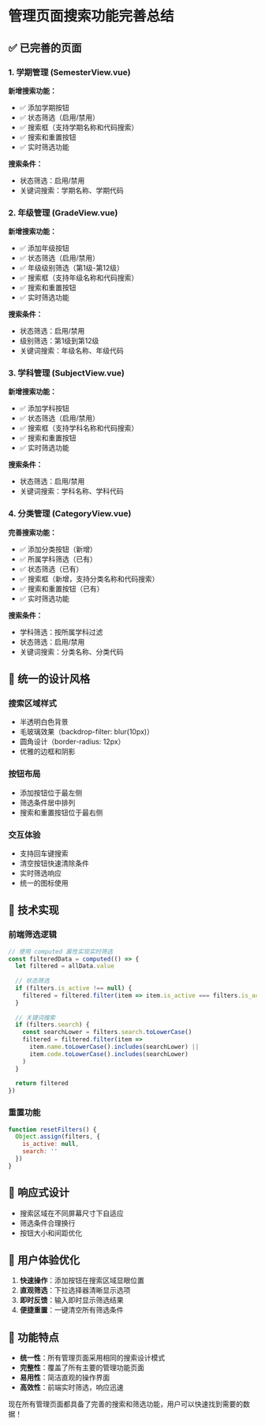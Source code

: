 # 管理页面搜索功能完善总结

## ✅ 已完善的页面

### 1. 学期管理 (SemesterView.vue)
**新增搜索功能：**
- ✅ 添加学期按钮
- ✅ 状态筛选（启用/禁用）
- ✅ 搜索框（支持学期名称和代码搜索）
- ✅ 搜索和重置按钮
- ✅ 实时筛选功能

**搜索条件：**
- 状态筛选：启用/禁用
- 关键词搜索：学期名称、学期代码

### 2. 年级管理 (GradeView.vue)
**新增搜索功能：**
- ✅ 添加年级按钮
- ✅ 状态筛选（启用/禁用）
- ✅ 年级级别筛选（第1级-第12级）
- ✅ 搜索框（支持年级名称和代码搜索）
- ✅ 搜索和重置按钮
- ✅ 实时筛选功能

**搜索条件：**
- 状态筛选：启用/禁用
- 级别筛选：第1级到第12级
- 关键词搜索：年级名称、年级代码

### 3. 学科管理 (SubjectView.vue)
**新增搜索功能：**
- ✅ 添加学科按钮
- ✅ 状态筛选（启用/禁用）
- ✅ 搜索框（支持学科名称和代码搜索）
- ✅ 搜索和重置按钮
- ✅ 实时筛选功能

**搜索条件：**
- 状态筛选：启用/禁用
- 关键词搜索：学科名称、学科代码

### 4. 分类管理 (CategoryView.vue)
**完善搜索功能：**
- ✅ 添加分类按钮（新增）
- ✅ 所属学科筛选（已有）
- ✅ 状态筛选（已有）
- ✅ 搜索框（新增，支持分类名称和代码搜索）
- ✅ 搜索和重置按钮（已有）
- ✅ 实时筛选功能

**搜索条件：**
- 学科筛选：按所属学科过滤
- 状态筛选：启用/禁用
- 关键词搜索：分类名称、分类代码

## 🎨 统一的设计风格

### 搜索区域样式
- 半透明白色背景
- 毛玻璃效果（backdrop-filter: blur(10px)）
- 圆角设计（border-radius: 12px）
- 优雅的边框和阴影

### 按钮布局
- 添加按钮位于最左侧
- 筛选条件居中排列
- 搜索和重置按钮位于最右侧

### 交互体验
- 支持回车键搜索
- 清空按钮快速清除条件
- 实时筛选响应
- 统一的图标使用

## 🔧 技术实现

### 前端筛选逻辑
```javascript
// 使用 computed 属性实现实时筛选
const filteredData = computed(() => {
  let filtered = allData.value
  
  // 状态筛选
  if (filters.is_active !== null) {
    filtered = filtered.filter(item => item.is_active === filters.is_active)
  }
  
  // 关键词搜索
  if (filters.search) {
    const searchLower = filters.search.toLowerCase()
    filtered = filtered.filter(item => 
      item.name.toLowerCase().includes(searchLower) ||
      item.code.toLowerCase().includes(searchLower)
    )
  }
  
  return filtered
})
```

### 重置功能
```javascript
function resetFilters() {
  Object.assign(filters, {
    is_active: null,
    search: ''
  })
}
```

## 📱 响应式设计

- 搜索区域在不同屏幕尺寸下自适应
- 筛选条件合理换行
- 按钮大小和间距优化

## 🎯 用户体验优化

1. **快速操作**：添加按钮在搜索区域显眼位置
2. **直观筛选**：下拉选择器清晰显示选项
3. **即时反馈**：输入即时显示筛选结果
4. **便捷重置**：一键清空所有筛选条件

## 🚀 功能特点

- **统一性**：所有管理页面采用相同的搜索设计模式
- **完整性**：覆盖了所有主要的管理功能页面
- **易用性**：简洁直观的操作界面
- **高效性**：前端实时筛选，响应迅速

现在所有管理页面都具备了完善的搜索和筛选功能，用户可以快速找到需要的数据！
